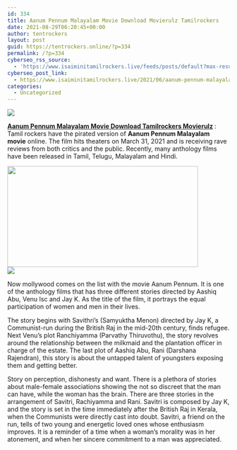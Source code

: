 ```yaml
---
id: 334
title: Aanum Pennum Malayalam Movie Download Movierulz Tamilrockers
date: 2021-08-29T06:20:45+00:00
author: tentrockers
layout: post
guid: https://tentrockers.online/?p=334
permalink: /?p=334
cyberseo_rss_source:
  - 'https://www.isaiminitamilrockers.live/feeds/posts/default?max-results=150&start-index=1'
cyberseo_post_link:
  - https://www.isaiminitamilrockers.live/2021/06/aanum-pennum-malayalam-movie-download.html
categories:
  - Uncategorized
---
```

<div class="media_block">
  <img src="https://1.bp.blogspot.com/-V7MjTtrLhRc/YNvjX8rg41I/AAAAAAAAA-Q/3vyWo3k_mHQW6XCMt-e3MGHm3XDGsUVuQCLcBGAsYHQ/s72-w432-h228-c/aanumpennum-1624959147.jpg" class="media_thumbnail" />
</div>

<meta content="Aanum Pennum Malayalam Movie Download Tamilrockers Movierulz &nbsp; : Tamil rockers have the pirated version of&nbsp; Aanum Pennum Malayalam movie &nbsp;on..." name="twitter:description" />

  


<center>
</center>

**[Aanum Pennum Malayalam Movie Download Tamilrockers Movierulz](https://www.tamilrockers.co.nz/aanum-pennum-malayalam-movie-download-tamilrockers/)&nbsp;**: Tamil rockers have the pirated version of&nbsp;**Aanum Pennum Malayalam movie**&nbsp;online. The film hits theaters on March 31, 2021 and is receiving rave reviews from both critics and the public. Recently, many anthology films have been released in Tamil, Telugu, Malayalam and Hindi.

<div class="separator">
  <a href="https://1.bp.blogspot.com/-V7MjTtrLhRc/YNvjX8rg41I/AAAAAAAAA-Q/3vyWo3k_mHQW6XCMt-e3MGHm3XDGsUVuQCLcBGAsYHQ/s600/aanumpennum-1624959147.jpg"><img loading="lazy" border="0" data-original-height="338" data-original-width="600" height="228" src="https://1.bp.blogspot.com/-V7MjTtrLhRc/YNvjX8rg41I/AAAAAAAAA-Q/3vyWo3k_mHQW6XCMt-e3MGHm3XDGsUVuQCLcBGAsYHQ/w432-h228/aanumpennum-1624959147.jpg" width="432" /></a>
</div>



<div class="separator">
  <a href="https://bonepa.com/1d8ec7348b/2b6fd1dd06/?placementName=default"><img border="0" data-original-height="250" data-original-width="300" src="https://1.bp.blogspot.com/-nfbzYVobUik/YMlpOerzdgI/AAAAAAAAA3Y/aAupsOUs_WMY6Lv7R1OtZhI6OqaRh-YAwCPcBGAYYCw/s0/e854879156f0849f3d27a89db88ed039.png" /></a>
</div>

Now mollywood comes on the list with the movie Aanum Pennum. It is one of the anthology films that has three different stories directed by Aashiq Abu, Venu Isc and Jay K. As the title of the film, it portrays the equal participation of women and men in their lives.

The story begins with Savithri’s (Samyuktha Menon) directed by Jay K, a Communist-run during the British Raj in the mid-20th century, finds refugee. Next Venu’s plot Ranchiyamma (Parvathy Thiruvothu), the story revolves around the relationship between the milkmaid and the plantation officer in charge of the estate. The last plot of Aashiq Abu, Rani (Darshana Rajendran), this story is about the untapped talent of youngsters exposing them and getting better.

Story on perception, dishonesty and want. There is a plethora of stories about male-female associations showing the not so discreet that the man can have, while the woman has the brain. There are three stories in the arrangement of Savitri, Rachiyamma and Rani. Savitri is composed by Jay K, and the story is set in the time immediately after the British Raj in Kerala, when the Communists were directly cast into doubt. Savitri, a friend on the run, tells of two young and energetic loved ones whose enthusiasm improves. It is a reminder of a time when a woman’s morality was in her atonement, and when her sincere commitment to a man was appreciated.

<center>
</center>